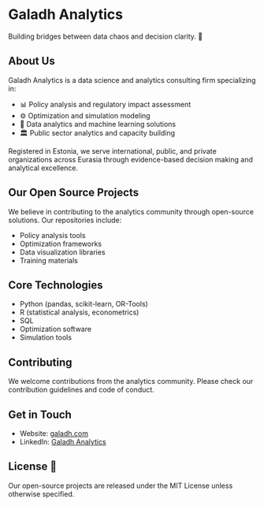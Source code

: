 # Galadh Analytics

Building bridges between data chaos and decision clarity. 🔮

## About Us

Galadh Analytics is a data science and analytics consulting firm specializing in:
- 📊 Policy analysis and regulatory impact assessment
- ⚙️ Optimization and simulation modeling
- 🤖 Data analytics and machine learning solutions
- 🏛️ Public sector analytics and capacity building

Registered in Estonia, we serve international, public, and private organizations across Eurasia through evidence-based decision making and analytical excellence.

## Our Open Source Projects

We believe in contributing to the analytics community through open-source solutions. Our repositories include:
- Policy analysis tools
- Optimization frameworks
- Data visualization libraries
- Training materials

## Core Technologies 

- Python (pandas, scikit-learn, OR-Tools)
- R (statistical analysis, econometrics)
- SQL
- Optimization software
- Simulation tools

## Contributing

We welcome contributions from the analytics community. Please check our contribution guidelines and code of conduct.

## Get in Touch

- Website: [galadh.com](https://galadh.com)
- LinkedIn: [Galadh Analytics](https://www.linkedin.com/company/galadh-analytics)

## License 📄

Our open-source projects are released under the MIT License unless otherwise specified.
